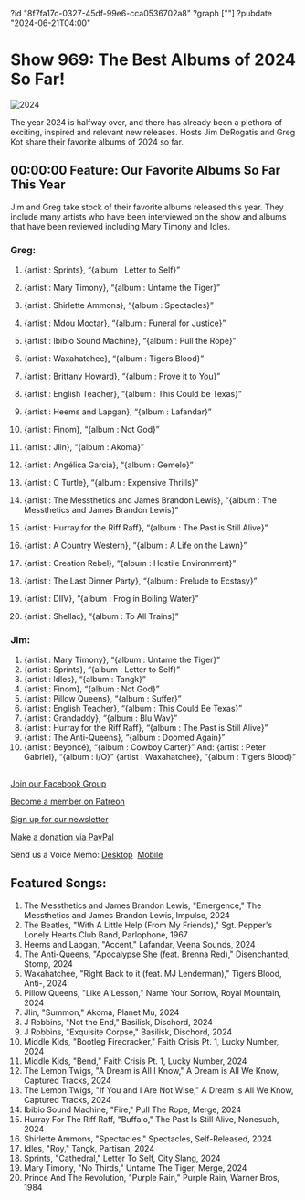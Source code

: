 ?id "8f7fa17c-0327-45df-99e6-cca0536702a8"
?graph [""]
?pubdate "2024-06-21T04:00"
# Show 969: The Best Albums of 2024 So Far!

![2024](https://static.soundopinions.org/images/2024/mid-year-2024.png)

The year 2024 is halfway over, and there has already been a plethora of exciting, inspired and relevant new releases. Hosts Jim DeRogatis and Greg Kot share their favorite albums of 2024 so far.



## 00:00:00 Feature: Our Favorite Albums So Far This Year

Jim and Greg take stock of their favorite albums released this year. They include many artists who have been interviewed on the show and albums that have been reviewed including Mary Timony and Idles.


### Greg:

1. {artist : Sprints}, “{album : Letter to Self}”

2. {artist : Mary Timony}, “{album : Untame the Tiger}”

3. {artist : Shirlette Ammons}, “{album : Spectacles}”

4. {artist : Mdou Moctar}, “{album : Funeral for Justice}”

5. {artist : Ibibio Sound Machine}, “{album : Pull the Rope}”

6. {artist : Waxahatchee}, “{album : Tigers Blood}”

7. {artist : Brittany Howard}, “{album : Prove it to You}”

8. {artist : English Teacher}, “{album : This Could be Texas}”

9. {artist : Heems and Lapgan}, “{album : Lafandar}”

10. {artist : Finom}, “{album : Not God}”

11. {artist : Jlin}, “{album : Akoma}”

12. {artist : Angélica Garcia}, “{album : Gemelo}”

13. {artist : C Turtle}, “{album : Expensive Thrills}”

14. {artist : The Messthetics and James Brandon Lewis}, “{album : The Messthetics and James Brandon Lewis}”

15. {artist : Hurray for the Riff Raff}, “{album : The Past is Still Alive}”

16. {artist : A Country Western}, “{album : A Life on the Lawn}”

17. {artist : Creation Rebel}, “{album : Hostile Environment}”

18. {artist : The Last Dinner Party}, “{album : Prelude to Ecstasy}”

19. {artist : DIIV}, “{album : Frog in Boiling Water}”

20. {artist : Shellac}, “{album : To All Trains}”


### Jim:
1. {artist : Mary Timony}, “{album : Untame the Tiger}”
2. {artist : Sprints}, “{album : Letter to Self}”
3. {artist : Idles}, “{album : Tangk}”
4. {artist : Finom}, “{album : Not God}”
5. {artist : Pillow Queens}, “{album : Suffer}”
6. {artist : English Teacher}, “{album : This Could Be Texas}”
7. {artist : Grandaddy}, “{album : Blu Wav}”
8. {artist : Hurray for the Riff Raff}, “{album : The Past is Still Alive}”
9. {artist : The Anti-Queens}, “{album : Doomed Again}”
10. {artist : Beyoncé}, “{album : Cowboy Carter}”
And:
{artist : Peter Gabriel}, “{album : I/O}”
{artist : Waxahatchee}, “{album : Tigers Blood}”



## 
[Join our Facebook Group](https://bit.ly/3sivr9T)

[Become a member on Patreon](https://bit.ly/3slWZvc)

[Sign up for our newsletter](https://bit.ly/3eEvRnG)

[Make a donation via PayPal](https://bit.ly/3dmt9lU)

Send us a Voice Memo: [Desktop](http://bit.ly/2RyD5Ah)  [Mobile](http://sayhi.chat/soundops)



## Featured Songs:

1. The Messthetics and James Brandon Lewis, "Emergence," The Messthetics and James Brandon Lewis, Impulse, 2024
2. The Beatles, "With A Little Help (From My Friends)," Sgt. Pepper's Lonely Hearts Club Band, Parlophone, 1967
3. Heems and Lapgan, "Accent," Lafandar, Veena Sounds, 2024
4. The Anti-Queens, "Apocalypse She (feat. Brenna Red)," Disenchanted, Stomp, 2024
5. Waxahatchee, "Right Back to it (feat. MJ Lenderman)," Tigers Blood, Anti-, 2024
6. Pillow Queens, "Like A Lesson," Name Your Sorrow, Royal Mountain, 2024
7. Jlin, "Summon," Akoma, Planet Mu, 2024
8. J Robbins, "Not the End," Basilisk, Dischord, 2024
9. J Robbins, "Exquisite Corpse," Basilisk, Dischord, 2024
10. Middle Kids, "Bootleg Firecracker," Faith Crisis Pt. 1, Lucky Number, 2024
11. Middle Kids, "Bend," Faith Crisis Pt. 1, Lucky Number, 2024
12. The Lemon Twigs, "A Dream is All I Know," A Dream is All We Know, Captured Tracks, 2024
13. The Lemon Twigs, "If You and I Are Not Wise," A Dream is All We Know, Captured Tracks, 2024
14. Ibibio Sound Machine, "Fire," Pull The Rope, Merge, 2024
15. Hurray For The Riff Raff, "Buffalo," The Past Is Still Alive, Nonesuch, 2024
16. Shirlette Ammons, "Spectacles," Spectacles, Self-Released, 2024
17. Idles, "Roy," Tangk, Partisan, 2024
18. Sprints, "Cathedral," Letter To Self, City Slang, 2024
19. Mary Timony, "No Thirds," Untame The Tiger, Merge, 2024
20. Prince And The Revolution, "Purple Rain," Purple Rain, Warner Bros, 1984